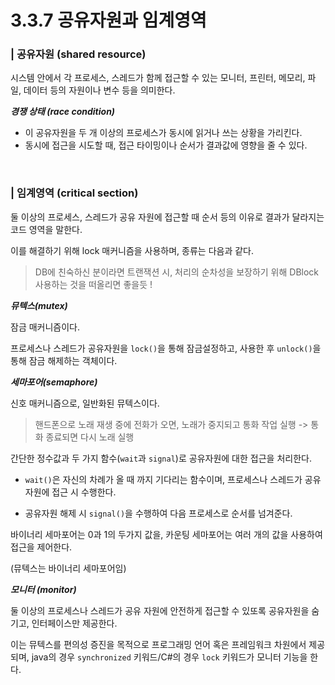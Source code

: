 # 3.3.7 공유자원과 임계영역

### | 공유자원 (shared resource)

시스템 안에서 각 프로세스, 스레드가 함께 접근할 수 있는 모니터, 프린터, 메모리, 파일, 데이터 등의 자원이나 변수 등을 의미한다.

<b> _경쟁 상태 (race condition)_ </b>

- 이 공유자원을 두 개 이상의 프로세스가 동시에 읽거나 쓰는 상황을 가리킨다.
- 동시에 접근을 시도할 때, 접근 타이밍이나 순서가 결과값에 영향을 줄 수 있다.

<br />

### | 임계영역 (critical section)

둘 이상의 프로세스, 스레드가 공유 자원에 접근할 때 순서 등의 이유로 결과가 달라지는 코드 영역을 말한다.

이를 해결하기 위해 lock 매커니즘을 사용하며, 종류는 다음과 같다.

> DB에 친숙하신 분이라면 트랜잭션 시, 처리의 순차성을 보장하기 위해 DBlock 사용하는 것을 떠올리면 좋을듯 !

<b> _뮤텍스(mutex)_ </b>

잠금 매커니즘이다.

프로세스나 스레드가 공유자원을 `lock()`을 통해 잠금설정하고, 사용한 후 `unlock()`을 통해 잠금 해제하는 객체이다.

<b> _세마포어(semaphore)_ </b>

신호 매커니즘으로, 일반화된 뮤텍스이다.

> 핸드폰으로 노래 재생 중에 전화가 오면, 노래가 중지되고 통화 작업 실행 -> 통화 종료되면 다시 노래 실행

간단한 정수값과 두 가지 함수(`wait`과 `signal`)로 공유자원에 대한 접근을 처리한다.

- `wait()`은 자신의 차례가 올 때 까지 기다리는 함수이며, 프로세스나 스레드가 공유자원에 접근 시 수행한다.

- 공유자원 해제 시 `signal()`을 수행하여 다음 프로세스로 순서를 넘겨준다.

바이너리 세마포어는 0과 1의 두가지 값을, 카운팅 세마포어는 여러 개의 값을 사용하여 접근을 제어한다.

(뮤텍스는 바이너리 세마포어임)

<b> _모니터 (monitor)_ </b>

둘 이상의 프로세스나 스레드가 공유 자원에 안전하게 접근할 수 있또록 공유자원을 숨기고, 인터페이스만 제공한다.

이는 뮤텍스를 편의성 증진을 목적으로 프로그래밍 언어 혹은 프레임워크 차원에서 제공되며, java의 경우 `synchronized` 키워드/C#의 경우 `lock` 키워드가 모니터 기능을 한다.
